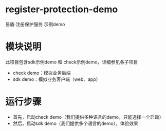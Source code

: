 # register-protection-demo

易盾·注册保护服务 示例demo

# 模块说明

此项目包含sdk示例demo 和 check示例demo，详细参见各子项目

* check demo：模拟业务后端
* sdk demo：模拟业务客户端（web、app）

# 运行步骤

* 首先，启动check demo（我们提供多种语言的demo，只能选择一个启动）
* 然后，启动sdk demo（我们提供多个语言的demo），体验效果
